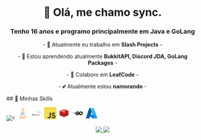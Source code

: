 <h1 align="center">👋 Olá, me chamo sync.</h1>
<h3 align="center">Tenho 16 anos e programo principalmente em Java e GoLang</h3>

<p align="center">- 🔭 Atualmente eu trabalho em <strong>Slash Projects</strong> -</p>
<p align="center">- 🌱 Estou aprendendo atualmente <strong>BukkitAPI, Discord JDA, GoLang Packages</strong> -</p>
<p align="center"> - 👯 Colaboro em <strong>LeafCode</strong> -</p>
<p align="center">- 💕 Atualmente estou <strong>namorando</strong> -</p>
<p> </p>
<p>
## 🚀 Minhas Skills

<code><img height="32" src="https://cdn.iconscout.com/icon/free/png-512/c-programming-569564.png" alt="c"/></code>
<code><img height="32" src="https://raw.githubusercontent.com/github/explore/80688e429a7d4ef2fca1e82350fe8e3517d3494d/topics/java/java.png" alt="Java"/></code>
<code><img height="32" src="https://raw.githubusercontent.com/github/explore/80688e429a7d4ef2fca1e82350fe8e3517d3494d/topics/mysql/mysql.png" alt="Typescript"/></code>
<code><img height="32" src="https://raw.githubusercontent.com/github/explore/80688e429a7d4ef2fca1e82350fe8e3517d3494d/topics/javascript/javascript.png" alt="Nodejs"/></code>
<code><img height="32" src="https://raw.githubusercontent.com/github/explore/80688e429a7d4ef2fca1e82350fe8e3517d3494d/topics/redis/redis.png" alt="HTML5"/></code>
<code><img height="32" src="https://raw.githubusercontent.com/github/explore/80688e429a7d4ef2fca1e82350fe8e3517d3494d/topics/go/go.png" alt="CSS"/></code>
<code><img height="32" src="https://raw.githubusercontent.com/github/explore/80688e429a7d4ef2fca1e82350fe8e3517d3494d/topics/azure/azure.png" alt="Bootstrap"/></code>
</code>

  <p></p>

<div align="center">
  <a href="https://github.com/kittinan/spotify-github-profile">
  <img height="155em" src="https://spotify-github-profile.vercel.app/api/view?uid=insji39zug90t3uinqfdr8jpf&cover_image=true&theme=novatorem&show_offline=false&background_color=121212&bar_color=53b14f&bar_color_cover=false)"/>
  <a href="https://discord.com/users/662402220784091146"> 
  <img height="145em" src="https://lanyard.cnrad.dev/api/662402220784091146?"/>
</div>
